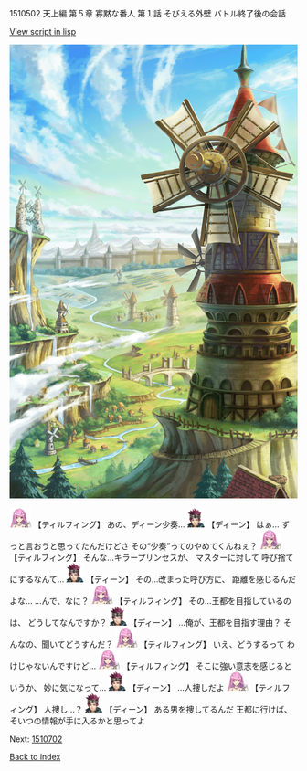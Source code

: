 1510502 天上編 第５章 寡黙な番人 第１話 そびえる外壁 バトル終了後の会話

[View script in lisp](../scripts/1510502.txt)

![005_Windmill.png](../images/backgrounds/005_Windmill.png)

<img src="../images/units/24.png" alt="24.png" height="34"/>
【ティルフィング】
あの、ディーン少奏…

<img src="../images/units/6.png" alt="6.png" height="34"/>
【ディーン】
はぁ…
ずっと言おうと思ってたんだけどさ
その“少奏”ってのやめてくんねぇ？

<img src="../images/units/24.png" alt="24.png" height="34"/>
【ティルフィング】
そんな…キラープリンセスが、
マスターに対して
呼び捨てにするなんて…

<img src="../images/units/6.png" alt="6.png" height="34"/>
【ディーン】
その…改まった呼び方に、
距離を感じるんだよな…
…んで、なに？

<img src="../images/units/24.png" alt="24.png" height="34"/>
【ティルフィング】
その…王都を目指しているのは、
どうしてなんですか？

<img src="../images/units/6.png" alt="6.png" height="34"/>
【ディーン】
…俺が、王都を目指す理由？
そんなの、聞いてどうすんだ？

<img src="../images/units/24.png" alt="24.png" height="34"/>
【ティルフィング】
いえ、どうするって
わけじゃないんですけど…

<img src="../images/units/24.png" alt="24.png" height="34"/>
【ティルフィング】
そこに強い意志を感じるというか、
妙に気になって…

<img src="../images/units/6.png" alt="6.png" height="34"/>
【ディーン】
…人捜しだよ

<img src="../images/units/24.png" alt="24.png" height="34"/>
【ティルフィング】
人捜し…？

<img src="../images/units/6.png" alt="6.png" height="34"/>
【ディーン】
ある男を捜してるんだ
王都に行けば、
そいつの情報が手に入るかと思ってよ

Next: [1510702](1510702.md)

[Back to index](index.md)
